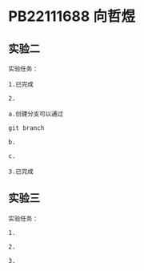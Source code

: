# PB22111688 向哲煜

## 实验二

    实验任务：

    1.已完成

    2.

    a.创建分支可以通过

```git
git branch

```

    b.

    c.

    3.已完成

## 实验三

    实验任务：

    1.

    2.

    3.
